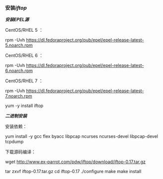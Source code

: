 ### 安装*iftop*

***安装EPEL源***

CentOS/RHEL 5 ：

rpm -Uvh https://dl.fedoraproject.org/pub/epel/epel-release-latest-5.noarch.rpm

CentOS/RHEL 6 ：

rpm -Uvh https://dl.fedoraproject.org/pub/epel/epel-release-latest-6.noarch.rpm

CentOS/RHEL 7 ：

rpm -Uvh https://dl.fedoraproject.org/pub/epel/epel-release-latest-7.noarch.rpm

yum -y install iftop

***二进制安装***

安装依赖：

yum install -y gcc flex byacc libpcap ncurses ncurses-devel libpcap-devel tcpdump

下载源码编译：

wget http://www.ex-parrot.com/pdw/iftop/download/iftop-0.17.tar.gz

tar zxvf iftop-0.17.tar.gz
cd iftop-0.17
./configure 
make
make install